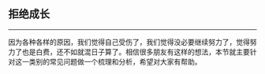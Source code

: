 ## 拒绝成长

---

因为各种各样的原因，我们觉得自己受伤了，我们觉得没必要继续努力了，觉得努力了也是白费，还不如就混日子算了。相信很多朋友有这样的想法，本节就主要针对这一类别的常见问题做一个梳理和分析，希望对大家有帮助。

